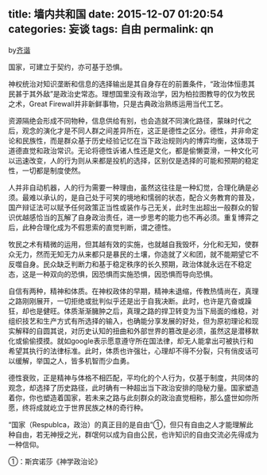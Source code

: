 title: 墙内共和国
date: 2015-12-07 01:20:54
categories: 妄谈
tags: 自由
permalink: qn
---
by[齐谐](http://caute.net/about/)

国家，可建立于契约，亦可基于恐惧。

神权统治对知识垄断和信息的选择输出是其自身存在的前置条件，“政治体恒患其民甚于其外敌”是政治史常态。理想国里没有政治学，因为柏拉图教导的仅为牧民之术，Great Firewall并非新鲜事物，只是古典政治熟练运用当代工艺。
<!--more-->

资源隔绝会形成不同物种，信息供给有别，也会造就不同演化路径，蒙昧时代之后，观念的演化才是不同人群之间差异所在，这正是德性之区分。德性，并非命定论和民族性，而是群众基于历史经验记忆在当下政治规则内的博弈均衡，这体现于道德直觉和政治常识。无论将德性诉诸人性还是文化，都是偷懒耍滑，一种文化可以迅速改变，人的行为则从来都是投机的选择，区别仅是选择的可能和预期的稳定性，一切都是制度使然。

人并非自动机器，人的行为需要一种理由，虽然这往往是一种幻觉，合理化确是必须。最难以承认的，是自己处于可笑的境地和懦弱的状态，配合义务教育的普及，国产辩证法可以赋予任何政策正当性或装作与己无关，此时生出超出一般群众的智识优越感恰当的瓦解了自身政治责任，进一步思考的能力也不再必须。重复博弈之后，此种合理化成为不假思索的直觉判断，谓之德性。

牧民之术有精微的运用，但其越有效的实施，也就越自我毁坏，分化和无知，使群众无力，然而无知无力从来都只是暴民的土壤，你造就了义和团，就不能期望它不反噬自身。民众缺乏判断力和基于稳定秩序的长久预期，政治体就永远在不稳定态，这是一种双向的恐惧，因恐惧而实施恐惧，因恐惧而导向恐惧。

自信有两种，精神和体质。在神权政体的早期，精神未退缩，传教热情尚在，真理之路刚刚展开，一切拒绝或批判似乎还是出于自我决断。此时，也许是亢奋或躁狂，却也是健旺。体质渐渐臃肿之后，真理之路的捍卫转变为当下局面的维稳，对组织技艺和生产方式有所选择的输入，也确能分享发展的好处，但为原初理论和现实解释的自圆其说，对历史认知的扭曲和外部世界的篡改是必须，虽然这是潜移默化或偷偷摸摸。就如google表示愿意遵守所在国法律，却无人能拿出可被执行和希望其执行的法律标准。此时，体质也许强壮，心理却不得不分裂，只有俏皮话可以缓解，举国之人，皆多机智而少血勇。

德性衰败，正是精神与体格不相匹配，平均化的个人行为，仅基于制度，共同体的观念，却选择了历史路径，此时确有一种超出当下政治安排的隐秘力量。国家塑造着你，你也塑造着国家，若未来之路与此刻群众的政治直觉相称，那么盛世如你所愿，终将成就屹立于世界民族之林的奇行种。

“国家（Respublca，政治）的真正目的是自由”①，但只有自由之人才能理解此种自由，若无神授之光，群氓何以成为自由公民，也许知识的自由交流必先得成为一种信仰。

①：斯宾诺莎《神学政治论》
